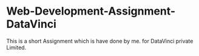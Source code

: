 # Web-Development-Assignment-DataVinci
This is a short Assignment which is have done by me. for DataVinci private Limited.
